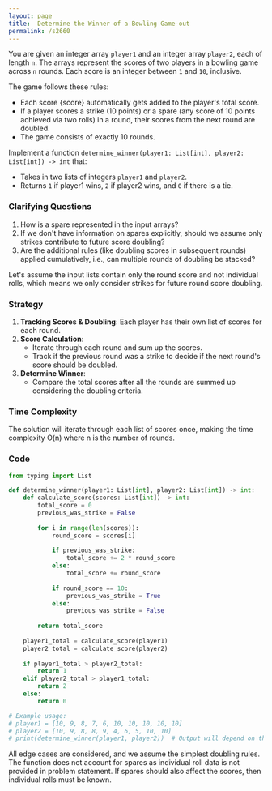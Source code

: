 ```yaml
---
layout: page
title:  Determine the Winner of a Bowling Game-out
permalink: /s2660
---
```

You are given an integer array `player1` and an integer array `player2`, each of length `n`. The arrays represent the scores of two players in a bowling game across `n` rounds. Each score is an integer between `1` and `10`, inclusive.

The game follows these rules:
- Each score {score} automatically gets added to the player's total score.
- If a player scores a strike (10 points) or a spare (any score of 10 points achieved via two rolls) in a round, their scores from the next round are doubled.
- The game consists of exactly 10 rounds.

Implement a function `determine_winner(player1: List[int], player2: List[int]) -> int` that:
- Takes in two lists of integers `player1` and `player2`.
- Returns `1` if player1 wins, `2` if player2 wins, and `0` if there is a tie.

### Clarifying Questions
1. How is a spare represented in the input arrays?
2. If we don't have information on spares explicitly, should we assume only strikes contribute to future score doubling?
3. Are the additional rules (like doubling scores in subsequent rounds) applied cumulatively, i.e., can multiple rounds of doubling be stacked?

Let's assume the input lists contain only the round score and not individual rolls, which means we only consider strikes for future round score doubling.

### Strategy
1. **Tracking Scores & Doubling**:
   Each player has their own list of scores for each round.
2. **Score Calculation**:
   - Iterate through each round and sum up the scores.
   - Track if the previous round was a strike to decide if the next round's score should be doubled.
3. **Determine Winner**:
   - Compare the total scores after all the rounds are summed up considering the doubling criteria.

### Time Complexity
The solution will iterate through each list of scores once, making the time complexity O(n) where n is the number of rounds.

### Code
```python
from typing import List

def determine_winner(player1: List[int], player2: List[int]) -> int:
    def calculate_score(scores: List[int]) -> int:
        total_score = 0
        previous_was_strike = False
        
        for i in range(len(scores)):
            round_score = scores[i]
            
            if previous_was_strike:
                total_score += 2 * round_score
            else:
                total_score += round_score
            
            if round_score == 10:
                previous_was_strike = True
            else:
                previous_was_strike = False
        
        return total_score
    
    player1_total = calculate_score(player1)
    player2_total = calculate_score(player2)
    
    if player1_total > player2_total:
        return 1
    elif player2_total > player1_total:
        return 2
    else:
        return 0

# Example usage:
# player1 = [10, 9, 8, 7, 6, 10, 10, 10, 10, 10]
# player2 = [10, 9, 8, 8, 9, 4, 6, 5, 10, 10]
# print(determine_winner(player1, player2))  # Output will depend on the total scores
```

All edge cases are considered, and we assume the simplest doubling rules. The function does not account for spares as individual roll data is not provided in problem statement. If spares should also affect the scores, then individual rolls must be known.